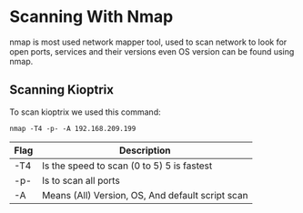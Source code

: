 # Scanning With Nmap
nmap is most used network mapper tool, used to scan network to look for open ports, services and their versions even OS version can be found using nmap.

## Scanning Kioptrix
To scan kioptrix we used this command:

```
nmap -T4 -p- -A 192.168.209.199
```

| Flag | Description |
| --- | ----| 
| -T4 | Is the speed to scan (0 to 5) 5 is fastest |
| -p- | Is to scan all ports |
| -A | Means (All) Version, OS, And default script scan|


